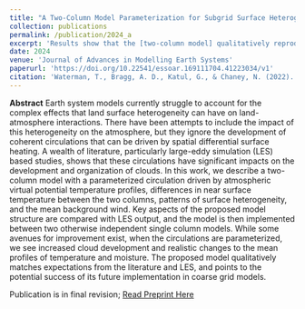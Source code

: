```yaml
---
title: "A Two-Column Model Parameterization for Subgrid Surface Heterogeneity Driven Circulations"
collection: publications
permalink: /publication/2024_a
excerpt: 'Results show that the [two-column model] qualitatively reproduces patterns observed in LES and the existing literature ... ... [suggesting] it's potential implementation in coarse grid models to explore regional and global atmospheric impacts of subgrid land surface heterogeneity.'
date: 2024
venue: 'Journal of Advances in Modelling Earth Systems'
paperurl: 'https://doi.org/10.22541/essoar.169111704.41223034/v1'
citation: 'Waterman, T., Bragg, A. D., Katul, G., & Chaney, N. (2022). Examining parameterizations of potential temperature variance across varied landscapes for use in earth system models. Journal of Geophysical Research: Atmospheres, 127, e2021JD036236. https://doi.org/10.1029/2021JD036236'
---
```

**Abstract**
Earth system models currently struggle to account for the complex effects that land surface heterogeneity can have on land-atmosphere interactions. There have been attempts to include the impact of this heterogeneity on the atmosphere, but they ignore the development of coherent circulations that can be driven by spatial differential surface heating. A wealth of literature, particularly large-eddy simulation (LES) based studies, shows that these circulations have significant impacts on the development and organization of clouds. In this work, we describe a two-column model with a parameterized circulation driven by atmospheric virtual potential temperature profiles, differences in near surface temperature between the two columns, patterns of surface heterogeneity, and the mean background wind. Key aspects of the proposed model structure are compared with LES output, and the model is then implemented between two otherwise independent single column models. While some avenues for improvement exist, when the circulations are parameterized, we see increased cloud development and realistic changes to the mean profiles of temperature and moisture. The proposed model qualitatively matches expectations from the literature and LES, and points to the potential success of its future implementation in coarse grid models.

Publication is in final revision; [Read Preprint Here](https://doi.org/10.22541/essoar.169111704.41223034/v1)
